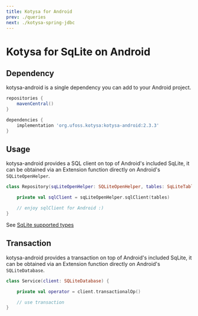 ```yaml
---
title: Kotysa for Android
prev: ./queries
next: ./kotysa-spring-jdbc
---
```


# Kotysa for SqLite on Android

## Dependency

kotysa-android is a single dependency you can add to your Android project.

```groovy
repositories {
    mavenCentral()
}

dependencies {
    implementation 'org.ufoss.kotysa:kotysa-android:2.3.3'
}
```

## Usage

kotysa-android provides a SQL client on top of Android's included SqLite, 
it can be obtained via an Extension function directly on Android's ```SQLiteOpenHelper```.

```kotlin
class Repository(sqLiteOpenHelper: SQLiteOpenHelper, tables: SqLiteTables) {

	private val sqlClient = sqLiteOpenHelper.sqlClient(tables)

	// enjoy sqlClient for Android :)
}
```

See [SqLite supported types](table-mapping.html#sqlite)

## Transaction

kotysa-android provides a transaction on top of Android's included SqLite, 
it can be obtained via an Extension function directly on Android's ```SQLiteDatabase```.

```kotlin
class Service(client: SQLiteDatabase) {

	private val operator = client.transactionalOp()

	// use transaction
}
```
